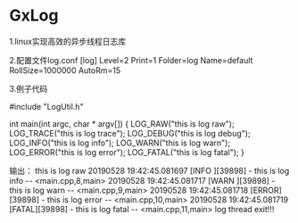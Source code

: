# GxLog

1.linux实现高效的异步线程日志库

2.配置文件log.conf
[log]
Level=2
Print=1
Folder=log
Name=default
RollSize=1000000
AutoRm=15

3.例子代码

#include "LogUtil.h"

int main(int argc, char * argv[])
{
        LOG_RAW("this is log raw");
        LOG_TRACE("this is log trace");
        LOG_DEBUG("this is log debug");
        LOG_INFO("this is log info");
        LOG_WARN("this is log warn");
        LOG_ERROR("this is log error");
        LOG_FATAL("this is log fatal");
}

输出：
this is log raw
20190528 19:42:45.081697 [INFO ][39898] - this is log info -- <main.cpp,8,main>
20190528 19:42:45.081717 [WARN ][39898] - this is log warn -- <main.cpp,9,main>
20190528 19:42:45.081718 [ERROR][39898] - this is log error -- <main.cpp,10,main>
20190528 19:42:45.081719 [FATAL][39898] - this is log fatal -- <main.cpp,11,main>
log thread exit!!!
